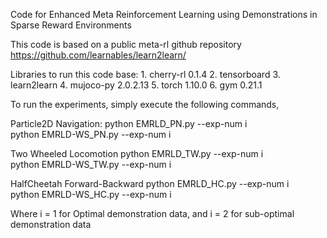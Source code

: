 Code for Enhanced Meta Reinforcement Learning using Demonstrations in Sparse Reward Environments

This code is based on a public meta-rl github repository https://github.com/learnables/learn2learn/


Libraries to run this code base:
	1. cherry-rl 0.1.4
	2. tensorboard 
	3. learn2learn 
	4. mujoco-py 2.0.2.13
	5. torch 1.10.0
	6. gym 0.21.1

To run the experiments, simply execute the following commands, 

Particle2D Navigation:
	python EMRLD_PN.py    --exp-num i   
	python EMRLD-WS_PN.py --exp-num i

Two Wheeled Locomotion 
	python EMRLD_TW.py    --exp-num i   
	python EMRLD-WS_TW.py --exp-num i

HalfCheetah Forward-Backward
	python EMRLD_HC.py    --exp-num i   
	python EMRLD-WS_HC.py --exp-num i

Where i = 1 for Optimal demonstration data, and i = 2 for sub-optimal demonstration data


